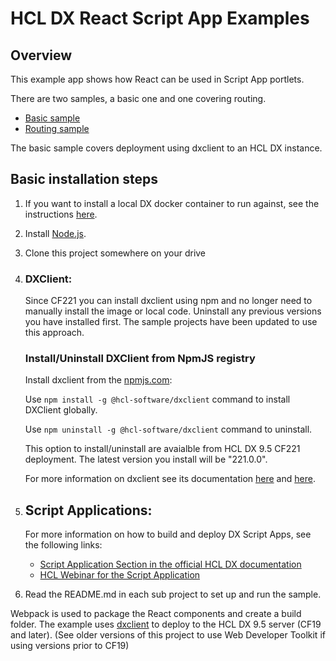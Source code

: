 # HCL DX React Script App Examples

## Overview

This example app shows how React can be used in Script App portlets.

There are two samples, a basic one and one covering routing.

- [Basic sample](./sample-basic/README.md)
- [Routing sample](./sample-routing/README.md)

The basic sample covers deployment using dxclient to an HCL DX instance.

## Basic installation steps

1. If you want to install a local DX docker container to run against, see the instructions [here](./docker.md).

3. Install [Node.js](https://nodejs.org/en/download/).

4. Clone this project somewhere on your drive

5. ### DXClient:

    Since CF221 you can install dxclient using npm and no longer need to manually install the image or local code. Uninstall any previous versions you have installed first. The sample projects have been updated to use this approach.

    ### Install/Uninstall DXClient from NpmJS registry

    Install dxclient from the [npmjs.com](https://www.npmjs.com/package/@hcl-software/dxclient?activeTab=readme):

    Use `npm install -g @hcl-software/dxclient` command to install DXClient globally.

    Use `npm uninstall -g @hcl-software/dxclient` command to uninstall.

    This option to install/uninstall are avaialble from HCL DX 9.5 CF221 deployment. The latest version you install will be "221.0.0".

    For more information on dxclient see its documentation [here](https://opensource.hcltechsw.com/digital-experience/latest/extend_dx/development_tools/dxclient/) and [here](https://opensource.hcltechsw.com/digital-experience/CF220/extend_dx/script_application/).

6. ## Script Applications:
    For more information on how to build and deploy DX Script Apps, see the following links:

    - [Script Application Section in the official HCL DX documentation](https://opensource.hcltechsw.com/digital-experience/CF220/extend_dx/script_application/)
    - [HCL Webinar for the Script Application](https://register.gotowebinar.com/register/7426671489876419343)

7. Read the README.md in each sub project to set up and run the sample.

Webpack is used to package the React components and create a build folder. The example uses [dxclient](https://help.hcltechsw.com/digital-experience/9.5/containerization/dxclient.html) to deploy to the HCL DX 9.5 server (CF19 and later). (See older versions of this project to use Web Developer Toolkit if using versions prior to CF19)

